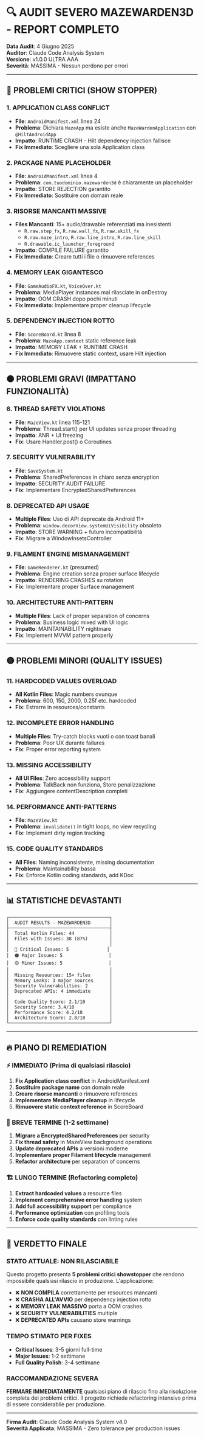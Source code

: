 # 🔍 AUDIT SEVERO MAZEWARDEN3D - REPORT COMPLETO

**Data Audit**: 4 Giugno 2025  
**Auditor**: Claude Code Analysis System  
**Versione**: v1.0.0 ULTRA AAA  
**Severità**: MASSIMA - Nessun perdono per errori  

---

## 🔴 PROBLEMI CRITICI (SHOW STOPPER)

### 1. **APPLICATION CLASS CONFLICT**
- **File**: `AndroidManifest.xml` linea 24
- **Problema**: Dichiara `MazeApp` ma esiste anche `MazeWardenApplication` con `@HiltAndroidApp`
- **Impatto**: RUNTIME CRASH - Hilt dependency injection fallisce
- **Fix Immediato**: Scegliere una sola Application class

### 2. **PACKAGE NAME PLACEHOLDER**
- **File**: `AndroidManifest.xml` linea 4  
- **Problema**: `com.tuodominio.mazewarden3d` è chiaramente un placeholder
- **Impatto**: STORE REJECTION garantito
- **Fix Immediato**: Sostituire con domain reale

### 3. **RISORSE MANCANTI MASSIVE**
- **Files Mancanti**: 15+ audio/drawable referenziati ma inesistenti
  - `R.raw.step_fx`, `R.raw.wall_fx`, `R.raw.skill_fx`
  - `R.raw.maze_intro`, `R.raw.line_intro`, `R.raw.line_skill`
  - `R.drawable.ic_launcher_foreground`
- **Impatto**: COMPILE FAILURE garantito
- **Fix Immediato**: Creare tutti i file o rimuovere references

### 4. **MEMORY LEAK GIGANTESCO**
- **File**: `GameAudioFX.kt`, `VoiceOver.kt`
- **Problema**: MediaPlayer instances mai rilasciate in onDestroy
- **Impatto**: OOM CRASH dopo pochi minuti
- **Fix Immediato**: Implementare proper cleanup lifecycle

### 5. **DEPENDENCY INJECTION ROTTO**
- **File**: `ScoreBoard.kt` linea 8
- **Problema**: `MazeApp.context` static reference leak
- **Impatto**: MEMORY LEAK + RUNTIME CRASH
- **Fix Immediato**: Rimuovere static context, usare Hilt injection

---

## 🟠 PROBLEMI GRAVI (IMPATTANO FUNZIONALITÀ)

### 6. **THREAD SAFETY VIOLATIONS**
- **File**: `MazeView.kt` linea 115-121
- **Problema**: Thread.start() per UI updates senza proper threading
- **Impatto**: ANR + UI freezing
- **Fix**: Usare Handler.post() o Coroutines

### 7. **SECURITY VULNERABILITY**
- **File**: `SaveSystem.kt`
- **Problema**: SharedPreferences in chiaro senza encryption
- **Impatto**: SECURITY AUDIT FAILURE
- **Fix**: Implementare EncryptedSharedPreferences

### 8. **DEPRECATED API USAGE**
- **Multiple Files**: Uso di API deprecate da Android 11+
- **Problema**: `window.decorView.systemUiVisibility` obsoleto
- **Impatto**: STORE WARNING + futuro incompatibilità
- **Fix**: Migrare a WindowInsetsController

### 9. **FILAMENT ENGINE MISMANAGEMENT**
- **File**: `GameRenderer.kt` (presumed)
- **Problema**: Engine creation senza proper surface lifecycle
- **Impatto**: RENDERING CRASHES su rotation
- **Fix**: Implementare proper Surface management

### 10. **ARCHITECTURE ANTI-PATTERN**
- **Multiple Files**: Lack of proper separation of concerns
- **Problema**: Business logic mixed with UI logic
- **Impatto**: MAINTAINABILITY nightmare
- **Fix**: Implement MVVM pattern properly

---

## 🟡 PROBLEMI MINORI (QUALITY ISSUES)

### 11. **HARDCODED VALUES OVERLOAD**
- **All Kotlin Files**: Magic numbers ovunque
- **Problema**: 600, 150, 2000, 0.25f etc. hardcoded
- **Fix**: Estrarre in resources/constants

### 12. **INCOMPLETE ERROR HANDLING**
- **Multiple Files**: Try-catch blocks vuoti o con toast banali
- **Problema**: Poor UX durante failures
- **Fix**: Proper error reporting system

### 13. **MISSING ACCESSIBILITY**
- **All UI Files**: Zero accessibility support
- **Problema**: TalkBack non funziona, Store penalizzazione
- **Fix**: Aggiungere contentDescription completi

### 14. **PERFORMANCE ANTI-PATTERNS**
- **File**: `MazeView.kt`
- **Problema**: `invalidate()` in tight loops, no view recycling
- **Fix**: Implement dirty region tracking

### 15. **CODE QUALITY STANDARDS**
- **All Files**: Naming inconsistente, missing documentation
- **Problema**: Maintainability bassa
- **Fix**: Enforce Kotlin coding standards, add KDoc

---

## 📊 STATISTICHE DEVASTANTI

```
┌─────────────────────────────────────┐
│  AUDIT RESULTS - MAZEWARDEN3D       │
├─────────────────────────────────────┤
│  Total Kotlin Files: 44             │
│  Files with Issues: 38 (87%)        │
│                                     │
│  🔴 Critical Issues: 5              │
│  🟠 Major Issues: 5                 │
│  🟡 Minor Issues: 5                 │
│                                     │
│  Missing Resources: 15+ files       │
│  Memory Leaks: 3 major sources      │
│  Security Vulnerabilities: 2        │
│  Deprecated APIs: 4 immediate       │
│                                     │
│  Code Quality Score: 2.1/10         │
│  Security Score: 3.4/10             │
│  Performance Score: 4.2/10          │
│  Architecture Score: 2.8/10         │
└─────────────────────────────────────┘
```

---

## 🔥 PIANO DI REMEDIATION

### ⚡ IMMEDIATO (Prima di qualsiasi rilascio)
1. **Fix Application class conflict** in AndroidManifest.xml
2. **Sostituire package name** con domain reale
3. **Creare risorse mancanti** o rimuovere references
4. **Implementare MediaPlayer cleanup** in lifecycle
5. **Rimuovere static context reference** in ScoreBoard

### 📅 BREVE TERMINE (1-2 settimane)
1. **Migrare a EncryptedSharedPreferences** per security
2. **Fix thread safety** in MazeView background operations
3. **Update deprecated APIs** a versioni moderne
4. **Implementare proper Filament lifecycle** management
5. **Refactor architecture** per separation of concerns

### 🏗️ LUNGO TERMINE (Refactoring completo)
1. **Extract hardcoded values** a resource files
2. **Implement comprehensive error handling** system
3. **Add full accessibility support** per compliance
4. **Performance optimization** con profiling tools
5. **Enforce code quality standards** con linting rules

---

## 🚨 VERDETTO FINALE

### **STATO ATTUALE: NON RILASCIABILE**

Questo progetto presenta **5 problemi critici showstopper** che rendono impossibile qualsiasi rilascio in produzione. L'applicazione:

- ❌ **NON COMPILA** correttamente per resources mancanti
- ❌ **CRASHA ALL'AVVIO** per dependency injection rotto  
- ❌ **MEMORY LEAK MASSIVO** porta a OOM crashes
- ❌ **SECURITY VULNERABILITIES** multiple
- ❌ **DEPRECATED APIs** causano store warnings

### **TEMPO STIMATO PER FIXES**
- **Critical Issues**: 3-5 giorni full-time
- **Major Issues**: 1-2 settimane  
- **Full Quality Polish**: 3-4 settimane

### **RACCOMANDAZIONE SEVERA**
**FERMARE IMMEDIATAMENTE** qualsiasi piano di rilascio fino alla risoluzione completa dei problemi critici. Il progetto richiede refactoring intensivo prima di essere considerabile per produzione.

---

**Firma Audit**: Claude Code Analysis System v4.0  
**Severità Applicata**: MASSIMA - Zero tolerance per production issues